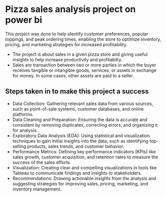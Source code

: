 # Pizza sales analysis project on power bi  
This project was done to help identify customer preferences, popular toppings, and peak ordering times, enabling the store to optimize inventory, pricing, and marketing strategies for increased profitability.
* The project is about sales in a given pizza store and giving useful insights to help increase productivity and profitabilty.
* Sales are transaction between two or more parties in which the buyer receives tangible or intangible goods, services, or assets in exchange for money. In some cases, other assets are paid to a seller.

## Steps taken in to make this project a success
* Data Collection: Gathering relevant sales data from various sources, such as point-of-sale systems, customer databases, and online platforms.
* Data Cleaning and Preparation: Ensuring the data is accurate and consistent by removing duplicates, correcting errors, and organizing it for analysis.
* Exploratory Data Analysis (EDA): Using statistical and visualization techniques to gain initial insights into the data, such as identifying top-selling products, sales 
  trends, and customer behavior.
* Performance Metrics: Defining key performance indicators (KPIs) like sales growth, customer acquisition, and retention rates to measure the success of the sales efforts.
* Visualization: Creating clear and compelling visualizations in tools like Tableau to communicate findings and insights to stakeholders.
* Recommendations: Drawing actionable insights from the analysis and suggesting strategies for improving sales, pricing, marketing, and inventory management.



